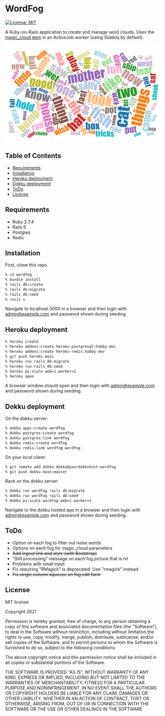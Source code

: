 # WordFog

[![License: MIT](https://img.shields.io/badge/License-MIT-yellow.svg)](https://opensource.org/licenses/MIT)

A Ruby-on-Rails application to create and manage word clouds.  Uses the [magic_cloud gem](https://github.com/zverok/magic_cloud) in an ActiveJob worker (using Sidekiq by default).

![Alt text](public/magic_cloud_sample.png "Cat in the hat")

## Table of Contents

* [Requirements](#requirements)
* [Installation](#installation)
* [Heroku deployment](#heroku-deployment)
* [Dokku deployment](#dokku-deployment)
* [ToDo](#todo)
* [License](#license)

## Requirements

* Ruby 2.7.4
* Rails 6
* Postgres
* Redis

## Installation

First, clone this repo.

```shell
% cd wordfog
% bundle install
% rails db:create
% rails db:migrate
% rails db:seed
% rails s
```

Navigate to localhost:3000 in a browser and then login with admin@example.com and password shown during seeding.

## Heroku deployment

```shell
% heroku create
% heroku addons:create heroku-postgresql:hobby-dev
% heroku addons:create heroku-redis:hobby-dev
% git push heroku main
% heroku run rails db:migrate
% heroku run rails db:seed
% heroku ps:scale web=1 worker=1
% heroku open
```

A browser window should open and then login with admin@example.com and password shown during seeding.

## Dokku deployment

On the dokku server:

```shell
% dokku apps:create wordfog
% dokku postgres:create wordfog
% dokku postgres:link wordfog
% dokku redis:create wordfog
% dokku redis:link wordfog wordfog
```

On your local client:

```shell
% git remote add dokku dokku@yourdokkuhost:wordfog
% git push dokku main:master
```

Back on the dokku server:

```shell
% dokku run wordfog rails db:migrate
% dokku run wordfog rails db:seed
% dokku ps:scale wordfog web=1 worker=1
```

Navigate to the dokku hosted app in a browser and then login with admin@example.com and password shown during seeding.

## ToDo

* Option on each fog to filter out noise words
* Options on each fog for magic_cloud parameters
* ~~Add logout link and style (with Bootstrap)~~
* "Still processing" message on each fog picture that is nil
* Problems with small input
* Fix requiring "RMagick" is deprecated. Use "rmagick" instead
* ~~Fix single column squeeze on fog edit form~~

## License

MIT license

Copyright 2021

Permission is hereby granted, free of charge, to any person obtaining a copy of this software and associated documentation files (the "Software"), to deal in the Software without restriction, including without limitation the rights to use, copy, modify, merge, publish, distribute, sublicense, and/or sell copies of the Software, and to permit persons to whom the Software is furnished to do so, subject to the following conditions:

The above copyright notice and this permission notice shall be included in all copies or substantial portions of the Software.

THE SOFTWARE IS PROVIDED "AS IS", WITHOUT WARRANTY OF ANY KIND, EXPRESS OR IMPLIED, INCLUDING BUT NOT LIMITED TO THE WARRANTIES OF MERCHANTABILITY, FITNESS FOR A PARTICULAR PURPOSE AND NONINFRINGEMENT. IN NO EVENT SHALL THE AUTHORS OR COPYRIGHT HOLDERS BE LIABLE FOR ANY CLAIM, DAMAGES OR OTHER LIABILITY, WHETHER IN AN ACTION OF CONTRACT, TORT OR OTHERWISE, ARISING FROM, OUT OF OR IN CONNECTION WITH THE SOFTWARE OR THE USE OR OTHER DEALINGS IN THE SOFTWARE.
